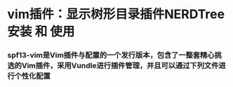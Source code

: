 # vim插件：显示树形目录插件NERDTree安装 和 使用
### spf13-vim是Vim插件与配置的一个发行版本，包含了一整套精心挑选的Vim插件，采用Vundle进行插件管理，并且可以通过下列文件进行个性化配置

